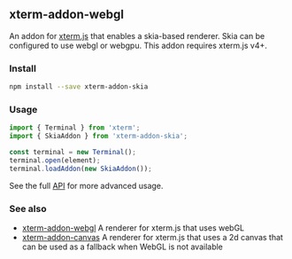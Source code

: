 ## xterm-addon-webgl

An addon for [xterm.js](https://github.com/xtermjs/xterm.js) that enables a skia-based renderer. Skia can be configured to use webgl or webgpu. This addon requires xterm.js v4+.

### Install

```bash
npm install --save xterm-addon-skia
```

### Usage

```ts
import { Terminal } from 'xterm';
import { SkiaAddon } from 'xterm-addon-skia';

const terminal = new Terminal();
terminal.open(element);
terminal.loadAddon(new SkiaAddon());
```

See the full [API](https://github.com/donabrams/xterm.js/blob/master/addons/xterm-addon-skia/typings/xterm-addon-skia.d.ts) for more advanced usage.


### See also

- [xterm-addon-webgl](https://www.npmjs.com/package/xterm-addon-webgl) A renderer for xterm.js that uses webGL
- [xterm-addon-canvas](https://www.npmjs.com/package/xterm-addon-canvas) A renderer for xterm.js that uses a 2d canvas that can be used as a fallback when WebGL is not available
